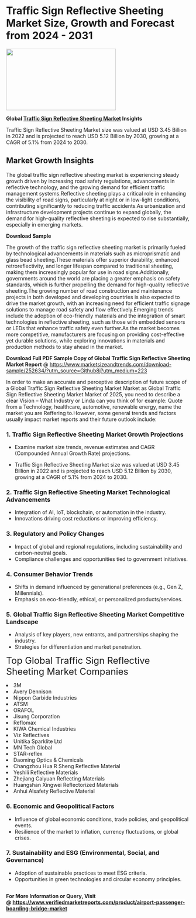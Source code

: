 <H1>Traffic Sign Reflective Sheeting Market Size, Growth and Forecast from 2024 - 2031</H1><img class="aligncenter size-medium wp-image-584254" src="https://thirdeyenews.in/wp-content/uploads/2024/09/Global-Market-Research-300x168.jpeg" alt="" width="300" height="168" /><p><strong>Global&nbsp;<a href="https://www.marketsizeandtrends.com/download-sample/252634/?utm_source=Github8j?utm_medium=223">Traffic Sign Reflective Sheeting Market</a> Insights</strong></p><p>Traffic Sign Reflective Sheeting Market size was valued at USD 3.45 Billion in 2022 and is projected to reach USD 5.12 Billion by 2030, growing at a CAGR of 5.1% from 2024 to 2030.</p><p><h2>Market Growth Insights</h2> <p>The global traffic sign reflective sheeting market is experiencing steady growth driven by increasing road safety regulations, advancements in reflective technology, and the growing demand for efficient traffic management systems.Reflective sheeting plays a critical role in enhancing the visibility of road signs, particularly at night or in low-light conditions, contributing significantly to reducing traffic accidents.As urbanization and infrastructure development projects continue to expand globally, the demand for high-quality reflective sheeting is expected to rise substantially, especially in emerging markets.</p> <p><strong>Download Sample</strong></p> <p>The growth of the traffic sign reflective sheeting market is primarily fueled by technological advancements in materials such as microprismatic and glass bead sheeting.These materials offer superior durability, enhanced retroreflectivity, and longer lifespan compared to traditional sheeting, making them increasingly popular for use in road signs.Additionally, governments around the world are placing a greater emphasis on safety standards, which is further propelling the demand for high-quality reflective sheeting.The growing number of road construction and maintenance projects in both developed and developing countries is also expected to drive the market growth, with an increasing need for efficient traffic signage solutions to manage road safety and flow effectively.Emerging trends include the adoption of eco-friendly materials and the integration of smart technologies in reflective sheeting, such as those with embedded sensors or LEDs that enhance traffic safety even further.As the market becomes more competitive, manufacturers are focusing on providing cost-effective yet durable solutions, while exploring innovations in materials and production methods to stay ahead in the market.<p><span class=""><strong>Download Full PDF Sample Copy of Global Traffic Sign Reflective Sheeting Market Report</strong> @ <a href="https://www.marketsizeandtrends.com/download-sample/252634/?utm_source=Github8j?utm_medium=223" target="_blank">https://www.marketsizeandtrends.com/download-sample/252634/?utm_source=Github8j?utm_medium=223</a></span></p><p>In order to make an accurate and perceptive description of future scope of a Global&nbsp;Traffic Sign Reflective Sheeting Market Market as Global&nbsp;Traffic Sign Reflective Sheeting Market Market of 2025, you need to describe a clear Vision &ndash; What Industry or Linda can you think of for example: Quote from a Technology, healthcare, automotive, renewable energy, name the market you are Reffering to.However, some general trends and factors usually impact market reports and their future outlook include:</p><h3>1.&nbsp;<strong>Traffic Sign Reflective Sheeting Market Growth Projections</strong></h3><ul><li>Examine market size trends, revenue estimates and CAGR (Compounded Annual Growth Rate) projections.</li><li><p>Traffic Sign Reflective Sheeting Market size was valued at USD 3.45 Billion in 2022 and is projected to reach USD 5.12 Billion by 2030, growing at a CAGR of 5.1% from 2024 to 2030.</p></li></ul><h3>2.&nbsp;<strong>Traffic Sign Reflective Sheeting Market Technological Advancements</strong></h3><ul><li>Integration of AI, IoT, blockchain, or automation in the industry.</li><li>Innovations driving cost reductions or improving efficiency.</li></ul><h3>3.&nbsp;<strong>Regulatory and Policy Changes</strong></h3><ul><li>Impact of global and regional regulations, including sustainability and carbon-neutral goals.</li><li>Compliance challenges and opportunities tied to government initiatives.</li></ul><h3>4.&nbsp;<strong>Consumer Behavior Trends</strong></h3><ul><li>Shifts in demand influenced by generational preferences (e.g., Gen Z, Millennials).</li><li>Emphasis on eco-friendly, ethical, or personalized products/services.</li></ul><h3>5.&nbsp;<strong>Global Traffic Sign Reflective Sheeting Market Competitive Landscape</strong></h3><ul><li>Analysis of key players, new entrants, and partnerships shaping the industry.</li><li>Strategies for differentiation and market penetration.</li></ul><p data-pm-slice="1 1 []"><span style="color: inherit; font-family: inherit; font-size: 25px;">Top Global Traffic Sign Reflective Sheeting Market Companies</span></p><div class="" data-test-id=""><p><li>3M</li><li> Avery Dennison</li><li> Nippon Carbide Industries</li><li> ATSM</li><li> ORAFOL</li><li> Jisung Corporation</li><li> Reflomax</li><li> KIWA Chemical Industries</li><li> Viz Reflectives</li><li> Unitika Sparklite Ltd</li><li> MN Tech Global</li><li> STAR-reflex</li><li> Daoming Optics & Chemicals</li><li> Changzhou Hua R Sheng Reflective Material</li><li> Yeshili Reflective Materials</li><li> Zhejiang Caiyuan Reflecting Materials</li><li> Huangshan Xingwei Reflectorized Materials</li><li> Anhui Alsafety Reflective Material</li></p></div><h3>6.&nbsp;<strong>Economic and Geopolitical Factors</strong></h3><ul><li>Influence of global economic conditions, trade policies, and geopolitical events.</li><li>Resilience of the market to inflation, currency fluctuations, or global crises.</li></ul><h3>7.&nbsp;<strong>Sustainability and ESG (Environmental, Social, and Governance)</strong></h3><ul><li>Adoption of sustainable practices to meet ESG criteria.</li><li>Opportunities in green technologies and circular economy principles.</li></ul><h2><strong style="font-size: 14px;">For More Information or Query, Visit @&nbsp;</strong><a style="background-color: #ffffff; font-size: 14px;" href="https://www.marketsizeandtrends.com/report/traffic-sign-reflective-sheeting-market/" target="_blank">https://www.verifiedmarketreports.com/product/airport-passenger-boarding-bridge-market</a></h2>